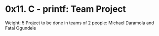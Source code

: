 # 0x11. C - printf: Team Project
Weight: 5
Project to be done in teams of 2 people: Michael Daramola and Fatai Ogundele